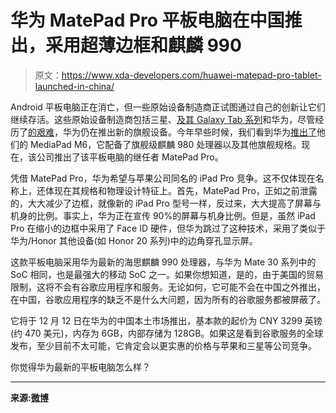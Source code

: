 # 华为 MatePad Pro 平板电脑在中国推出，采用超薄边框和麒麟 990

> 原文：<https://www.xda-developers.com/huawei-matepad-pro-tablet-launched-in-china/>

Android 平板电脑正在消亡，但一些原始设备制造商正试图通过自己的创新让它们继续存活。这些原始设备制造商包括三星、[及其 Galaxy Tab 系列](https://www.xda-developers.com/samsung-galaxy-tab-s6-review/)和华为，尽管经历了[的艰难](https://www.xda-developers.com/huawei-trade-ban-relief/)，华为仍在推出新的旗舰设备。今年早些时候，我们看到华为[推出了](https://www.xda-developers.com/huawei-nova-5-pro-5i-mediapad-m6-launched/)他们的 MediaPad M6，它配备了旗舰级麒麟 980 处理器以及其他旗舰规格。现在，该公司推出了该平板电脑的继任者 MatePad Pro。

凭借 MatePad Pro，华为希望与苹果公司同名的 iPad Pro 竞争。这不仅体现在名称上，还体现在其规格和物理设计特征上。首先，MatePad Pro，正如之前泄露的，大大减少了边框，就像新的 iPad Pro 型号一样，反过来，大大提高了屏幕与机身的比例。事实上，华为正在宣传 90%的屏幕与机身比例。但是，虽然 iPad Pro 在缩小的边框中采用了 Face ID 硬件，但华为跳过了这种技术，采用了类似于华为/Honor 其他设备(如 Honor 20 系列)中的边角穿孔显示屏。

这款平板电脑采用华为最新的海思麒麟 990 处理器，与华为 Mate 30 系列中的 SoC 相同，也是最强大的移动 SoC 之一。如果你想知道，是的，由于美国的贸易限制，这将不会有谷歌应用程序和服务。无论如何，它可能不会在中国之外推出，在中国，谷歌应用程序的缺乏不是什么大问题，因为所有的谷歌服务都被屏蔽了。

它将于 12 月 12 日在华为的中国本土市场推出，基本款的起价为 CNY 3299 英镑(约 470 美元)，内存为 6GB，内部存储为 128GB。如果这是看到谷歌服务的全球发布，至少目前不太可能，它肯定会以更实惠的价格与苹果和三星等公司竞争。

你觉得华为最新的平板电脑怎么样？

* * *

**来源:[微博](https://www.weibo.com/3032210184/IhQq01JMr?from=page_1006063032210184_profile&wvr=6&mod=weibotime)**